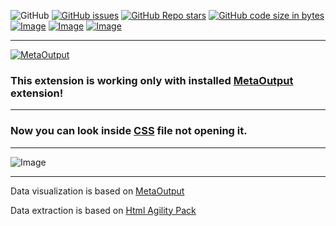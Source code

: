 ![GitHub](https://img.shields.io/github/license/viacheslav-lozinskyi/Preview-CSS)
[![GitHub issues](https://img.shields.io/github/issues/viacheslav-lozinskyi/Preview-CSS)](https://github.com/viacheslav-lozinskyi/Preview-CSS/issues)
[![GitHub Repo stars](https://img.shields.io/github/stars/viacheslav-lozinskyi/Preview-CSS)](https://github.com/viacheslav-lozinskyi/Preview-CSS/stargazers)
[![GitHub code size in bytes](https://img.shields.io/github/languages/code-size/viacheslav-lozinskyi/Preview-CSS)](https://github.com/viacheslav-lozinskyi/Preview-CSS)
[![Image](https://img.shields.io/badge/VS-2022-blueviolet)](https://marketplace.visualstudio.com/items?itemName=ViacheslavLozinskyi.MetaOutput-2022)
[![Image](https://img.shields.io/badge/VS-2019-blueviolet)](https://marketplace.visualstudio.com/items?itemName=ViacheslavLozinskyi.MetaOutput-2019)
[![Image](https://img.shields.io/badge/VS-2017-blueviolet)](https://marketplace.visualstudio.com/items?itemName=ViacheslavLozinskyi.MetaOutput-2019)

---

[![MetaOutput](https://www.metaoutput.net/_functions/watch?utm_source=github.com&utm_medium=referral&utm_campaign=view-on-github&utm_content=Preview-CSS&source=GITHUB&size=128x128&project=Preview-CSS&url=https://github.com/viacheslav-lozinskyi/Preview-CSS)](https://www.metaoutput.net/)

### This extension is working only with installed [MetaOutput](https://www.metaoutput.net/) extension!

---

### Now you can look inside [CSS](https://en.wikipedia.org/wiki/CSS) file not opening it.

---

![Image](https://viacheslav-lozinskyi.github.io/Preview-CSS/resource/video/Presentation1.gif)

---

Data visualization is based on [MetaOutput](https://www.metaoutput.net/)

Data extraction is based on [Html Agility Pack](https://github.com/zzzprojects/html-agility-pack)
